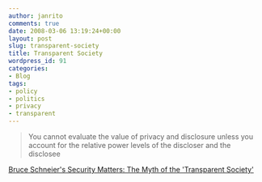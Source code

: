 ```yaml
---
author: janrito
comments: true
date: 2008-03-06 13:19:24+00:00
layout: post
slug: transparent-society
title: Transparent Society
wordpress_id: 91
categories:
- Blog
tags:
- policy
- politics
- privacy
- transparent
---
```


<blockquote>You cannot evaluate the value of privacy and disclosure unless you account for the relative power levels of the discloser and the disclosee</blockquote>


[Bruce Schneier's Security Matters: The Myth of the 'Transparent Society'](http://www.wired.com/politics/security/commentary/securitymatters/2008/03/securitymatters_0306)
